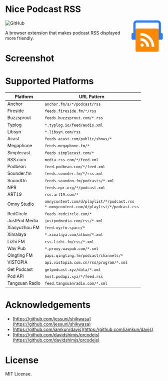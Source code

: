 # Nice Podcast RSS

<img src="./icons/icon.svg" width="100" height="100" align="right" />

![GitHub](https://img.shields.io/github/license/LGiki/nice-podcast-rss?style=flat-square)

A browser extension that makes podcast RSS displayed more friendly.

# Screenshot



# Supported Platforms

| Platform       | URL Pattern                                                  |
| -------------- | ------------------------------------------------------------ |
| Anchor         | `anchor.fm/s/*/podcast/rss`                                  |
| Fireside       | `feeds.fireside.fm/*/rss`                                    |
| Buzzsprout     | `feeds.buzzsprout.com/*.rss`                                 |
| Typlog         | `*.typlog.io/feed/audio.xml`                                 |
| Libsyn         | `*.libsyn.com/rss`                                           |
| Acast          | `feeds.acast.com/public/shows/*`                             |
| Megaphone      | `feeds.megaphone.fm/*`                                       |
| Simplecast     | `feeds.simplecast.com/*`                                     |
| RSS.com        | `media.rss.com/*/feed.xml`                                   |
| Podbean        | `feed.podbean.com/*/feed.xml`                                |
| Sounder.fm     | `feeds.sounder.fm/*/rss.xml`                                 |
| SoundOn        | `feeds.soundon.fm/podcasts/*.xml`                            |
| NPR            | `feeds.npr.org/*/podcast.xml`                                |
| ART19          | `rss.art19.com/*`                                            |
| Omny Studio    | `omnycontent.com/d/playlist/*/podcast.rss`<br />`*.omnycontent.com/d/playlist/*/podcast.rss` |
| RedCircle      | `feeds.redcircle.com/*`                                      |
| JustPod Media  | `justpodmedia.com/rss/*.xml`                                 |
| Xiaoyuzhou FM  | `feed.xyzfm.space/*`                                         |
| Ximalaya       | `*.ximalaya.com/album/*.xml`                                 |
| Lizhi FM       | `rss.lizhi.fm/rss/*.xml`                                     |
| Wav Pub        | `*.proxy.wavpub.com/*.xml`                                   |
| Qingting FM    | `papi.qingting.fm/podcast/channels/*`                        |
| VISTOPIA       | `api.vistopia.com.cn/rss/program/*.xml`                      |
| Get Podcast    | `getpodcast.xyz/data/*.xml`                                  |
| Pod API        | `host.podapi.xyz/*/feed.rss`                                 |
| Tangsuan Radio | `feed.tangsuanradio.com/*.xml`                               |

# Acknowledgements

- [https://github.com/jessuni/shikwasa](https://github.com/jessuni/shikwasa)
- [https://github.com/iamkun/dayjs](https://github.com/iamkun/dayjs)
- [https://github.com/davidshimjs/qrcodejs](https://github.com/davidshimjs/qrcodejs)

# License

MIT License.